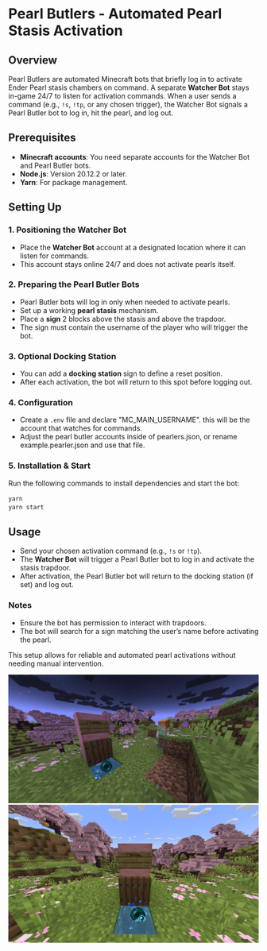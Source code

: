 # Pearl Butlers - Automated Pearl Stasis Activation

## Overview
Pearl Butlers are automated Minecraft bots that briefly log in to activate Ender Pearl stasis chambers on command. A separate **Watcher Bot** stays in-game 24/7 to listen for activation commands. When a user sends a command (e.g., `!s`, `!tp`, or any chosen trigger), the Watcher Bot signals a Pearl Butler bot to log in, hit the pearl, and log out.

## Prerequisites
- **Minecraft accounts**: You need separate accounts for the Watcher Bot and Pearl Butler bots.
- **Node.js**: Version 20.12.2 or later.
- **Yarn**: For package management.

## Setting Up
### 1. Positioning the Watcher Bot
- Place the **Watcher Bot** account at a designated location where it can listen for commands.
- This account stays online 24/7 and does not activate pearls itself.

### 2. Preparing the Pearl Butler Bots
- Pearl Butler bots will log in only when needed to activate pearls.
- Set up a working **pearl stasis** mechanism.
- Place a **sign** 2 blocks above the stasis and above the trapdoor.
- The sign must contain the username of the player who will trigger the bot.

### 3. Optional Docking Station
- You can add a **docking station** sign to define a reset position.
- After each activation, the bot will return to this spot before logging out.

### 4. Configuration
- Create a `.env` file and declare "MC_MAIN_USERNAME". this will be the account that watches for commands.
- Adjust the pearl butler accounts inside of pearlers.json, or rename example.pearler.json and use that file.
### 5. Installation & Start
Run the following commands to install dependencies and start the bot:
```sh
yarn
yarn start
```

## Usage
- Send your chosen activation command (e.g., `!s` or `!tp`).
- The **Watcher Bot** will trigger a Pearl Butler bot to log in and activate the stasis trapdoor.
- After activation, the Pearl Butler bot will return to the docking station (if set) and log out.

### Notes
- Ensure the bot has permission to interact with trapdoors.
- The bot will search for a sign matching the user’s name before activating the pearl.

This setup allows for reliable and automated pearl activations without needing manual intervention.

![The Butler](2025-02-19_19.50.22.png)
![Pearl Setup](2025-02-19_19.46.22.png)